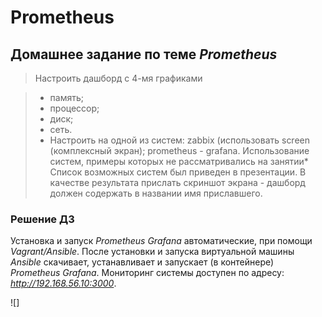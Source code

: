 # Prometheus
## Домашнее задание по теме _Prometheus_

> Настроить дашборд с 4-мя графиками

>* память;
>* процессор;
>* диск;
>* сеть.
>* Настроить на одной из систем:
zabbix (использовать screen (комплексный экран);
prometheus - grafana.
Использование систем, примеры которых не рассматривались на занятии*
Список возможных систем был приведен в презентации.
В качестве результата прислать скриншот экрана - дашборд должен содержать в названии имя приславшего.

### Решение ДЗ

  Установка и запуск _Prometheus Grafana_ автоматические, при помощи _Vagrant/Ansible_. После установки и запуска виртуальной машины _Ansible_ скачивает, устанавливает и запускает (в контейнере) _Prometheus Grafana_. Мониторинг системы доступен по адресу: _http://192.168.56.10:3000_. 
  
![]
